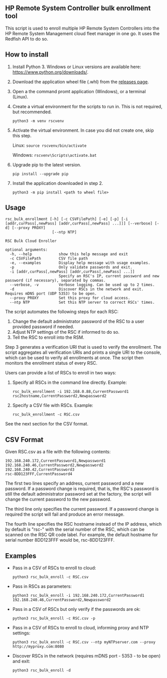
HP Remote System Controller bulk enrollment tool
------------------------------------------------

This script is used to enroll multiple HP Remote System Controllers into the HP Remote System Management cloud fleet manager in one go. 
It uses the Redfish API to do so.

How to install
--------------

1. Install Python 3. Windows or Linux versions are available here: https://www.python.org/downloads/.
2. Download the application wheel file (.whl) from the [releases page](https://github.com/HPInc/rsc-rsm-bulk-enroller/releases).
2. Open a the command promt application (Windows), or a terminal (Linux).

3. Create a virtual environment for the scripts to run in. This is not required, but recommended.

   `python3 -m venv rscvenv`
4. Activate the virtual environment. In case you did not create one, skip this step.

   Linux: `source rscvenv/bin/activate`
   
   Windows: `rscvenv\Scripts\activate.bat`
5. Upgrade pip to the latest version.

   `pip install --upgrade pip`

6. Install the application downloaded in step 2.

    `python3 -m pip install <path to wheel file>`


Usage
-----

```
rsc_bulk_enrollment [-h] [-c CSVFilePath] [-e] [-p] [-i [addr,curPass[,newPass] [addr,curPass[,newPass] ...]]] [--verbose] [-d] [--proxy PROXY]
                     [--ntp NTP]

RSC Bulk Cloud Enroller

optional arguments:
  -h, --help            show this help message and exit
  -c CSVFilePath        CSV file path
  -e, --examples        Display help message with usage examples.
  -p                    Only validate passwords and exit.
  -i [addr,curPass[,newPass] [addr,curPass[,newPass] ...]]
                        Specify an RSC's IP, current password and new password (if necessary), separated by commas.
  --verbose, -v         Verbose logging. Can be used up to 2 times.
  -d                    Discover RSCs in the network and exit. Requires mDNS port (UDP 5353) to be open.
  --proxy PROXY         Set this proxy for cloud access.
  --ntp NTP             Set this NTP server to correct RSCs' times.
```

The script automates the following steps for each RSC:
1. Change the default administrator password of the RSC to a user provided password if needed.
2. Adjust NTP settings of the RSC if informed to do so.
3. Tell the RSC to enroll into the RSM.

Step 3 generates a verification URI that is used to verify the enrollment. The script aggregates all verification URIs and prints a single URI to the console,
which can be used to verify all enrollments at once. The script then monitors the enrollment status of every RSC.

Users can provide a list of RSCs to enroll in two ways:
1. Specify all RSCs in the command line directly. Example:

    `rsc_bulk_enrollment -i 192.168.0.88,CurrentPassword1 rsc2hostname,CurrentPassword2,Newpassword2`
2. Specify a CSV file with RSCs. Example:

    `rsc_bulk_enrollment -c RSC.csv`

See the next section for the CSV format.
    
CSV Format
----------
Given RSC.csv as a file with the following contents:
```
192.168.240.172,CurrentPassword1,Newpassword1
192.168.240.46,CurrentPassword2,Newpassword2
192.168.240.42,CurrentPassword3
rsc-8DD123FFF,CurrentPassword4
```
The first two lines specify an address, current password and a new password. 
If a password change is required, that is, the RSC's password is still the 
default administrator password set at the factory, the script will change the
current password to the new password.

The third line only specifies the current password. If a password change is 
required the script will fail and produce an error message.

The fourth line specifies the RSC hostname instead of the IP address, which 
by default is "rsc-" with the serial number of the RSC, which can be scanned on 
the RSC QR code label. 
For example, the default hostname for serial number 8DD123FFF would be, rsc-8DD123FFF.

Examples
--------
- Pass in a CSV of RSCs to enroll to cloud:

    `python3 rsc_bulk_enroll -c RSC.csv`

- Pass in RSCs as parameters:
    
    `python3 rsc_bulk_enroll -i 192.168.240.172,CurrentPassword1 192.168.240.46,CurrentPassword2,Newpassword2`
- Pass in a CSV of RSCs but only verify if the passwords are ok:

    `python3 rsc_bulk_enroll -c RSC.csv -p`
- Pass in a CSV of RSCs to enroll to cloud, informing proxy and NTP settings:

    `python3 rsc_bulk_enroll -c RSC.csv --ntp myNTPserver.com --proxy http://myproxy.com:8080`
- Discover RSCs in the network (requires mDNS port - 5353 - to be open) and exit:

    `python3 rsc_bulk_enroll -d`
